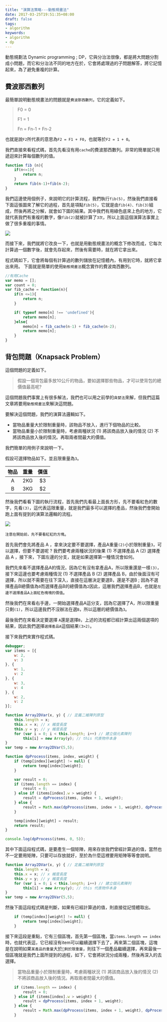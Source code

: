 ```yaml
---
title: "演算法策略---動態規畫法"
date: 2017-03-25T19:51:35+08:00
draft: false
tags: 
- algorithm 
keywords:
- algorithm 
- dp
---
```


動態規劃法 Dynamic programming ; DP，它與分治法很像，都是將大問題分割成小問題，而它和分治法不同的地方在於，它會將處理過的子問題解答，將它記憶起來，為了避免重複的計算。

## 費波那西數列

最簡單說明動態規畫法的問題就是`費波那西數列`，它的定義如下。

> F0 = 0
>
> F1 = 1
>
> Fn = Fn-1 + Fn-2

也就是說`F2`所代表的意思為`F2 = F1 + F0`，也就等於`F2 = 1 + 0`。

我們直接來看程式碼，首先先看沒有用`cache`的費波那西數列。非常的簡單就只用遞迴來計算每個數列的值。

```js
function fib (n){
	if(n<=1){
		return n;
	}
	return fib(n-1)+fib(n-2);
}
```

我們這邊使用個例子，來說明它的計算流程，我們執行`fib(5)`，然後我們直接看下面這張圖來了解它的過程，首先是項點`fib(5)`，它就是由`fib(4)、fib(3)`組成，然後再將之分解，就會如下圖的結果。其中我們有用綠色底來上色的地方，它就代表我們有重複的數字，像`fib(2)`就被計算了`3次`，所以上面這個演算法事實上做了很多重複的事情。

![](http://yixiang8780.com/outImg/20170331-1.png)

而接下來，我們就將它改良一下，也就是用動態規畫法的概念下修改而成，它每次計算過一個數字後，就會先存起來，然後有需要時，就在將它拿出來。

程式碼如下，它會將每個有計算過的數列儲放在記憶體內，有用到它時，就將它拿出來用。
下面就是簡單的使用`動態規畫法`概念實作的費波南西數列。

```js
//有用Cache
var memo = [];
var count = 0;
var fib_cache = function(n){
	if(n <=1){
		return n;
	}

	if( typeof memo[n] !== 'undefined'){
		return memo[n];
	}else{
		memo[n] = fib_cache(n-1) + fib_cache(n-2);
		return memo[n];
	}
}
```

## 背包問題（Knapsack Problem）
這個問題的定義如下。

> 假設一個背包最多放10公斤的物品，要如選擇那些物品，才可以使背包的總價值最高呢?


這個問題我們事實上有很多解法，我們也可以用之前學的`貪婪法`來解，但我們這篇文章將要用`動態規畫法`來解決這問題。

要解決這個問題，我們的演算法邏輯如下。

* 當物品重量大於限制重量時，該物品不放入，進行下個物品的比較。
* 當物品重量小於限制重量時，考慮兩種狀況 (1) 將該商品放入後的情況 (2) 不將該商品放入後的情況。再取兩者間最大的價值。

我們簡單的用例子來說明一下。

假設可選擇物品如下。並且限重量為`3`。

| 物品        | 重量           | 價值  |
| :-------------: |:-------------:| :-----:|
| A      | 2KG | $3  |
| B     | 3KG      |   $2|


然後我們看看下圖的執行流程，首先我們先看最上面長方形，先不要看紅色的數字，先看`(3)`，這代表這限重量，就是我們最多可以選擇的產品，然後我們會開始跑上面有提到的演算法邏輯的流程。

![](http://yixiang8780.com/outImg/20170331-2.png)

`注意在開始前，先不要看紅紅的方塊`。

首先我們會先將產品 A ，拿來決定要不要選擇，產品A重量`(2)`小於限制重量`3`，可以選擇，但要不要選呢 ? 我們要考慮兩種狀況的後果 (1) 不選擇產品 A (2) 選擇產品 A ，接下來，下圖左邊的分支，就是如果選擇第一種情況會如何。

我們先來看不選擇產品A的情況，因為它有沒有拿產品A，所以限重還是一樣`(3)`，接下來這邊也要考慮兩種情況 (1) 不選擇產品 B (2) 選擇產品 B，由於後面沒有可選擇，所以就不需要在往下深入，直接在這層決定要選B，還是不選B ; 因為不選擇產品B總價值為`0`而選擇產品B的總價值為`2`因此，這層我們選擇產品B，也就是`左邊不選擇產品A上面紅色塊塊的價值`。

然後我們在來看右手邊，一開始選擇產品A這分支，因為它選擇了A，所以限重量只剩`(1)`，所以這邊我們不沒辦法在選`B`，所以這層的總價值為`3`。

最後我們在來看決定要選擇 `A`還是選擇`B`，上述的流程都已經計算出這兩個選項的結果，因此我們選擇`選擇產品A`這個結果`(3>2)`。

接下來我們來實作程式碼。

```js
debugger;
var items = [{
	w: 2,
	v: 3
}, {
	w: 1,
	v: 2
}, {
	w: 3,
	v: 4
}, {
	w: 2,
	v: 2
}];

function Array2DVar(x, y) { // 定義二維陣列原型
	this.length = x;
	this.x = x; // x 維度長度
	this.y = y; // y 維度長度
	for (var i = 0; i < this.length; i++) // 建立個元素陣列
		this[i] = new Array(y); // this 代表物件本身
}
var temp = new Array2DVar(5,5);

function dpProcess(items, index, weight) {
	if (temp[index][weight] != null) {
		return temp[index][weight];
	}

	var result = 0;
	if (items.length == index) {
		result = 0;
	} else if (items[index].w > weight) {
		result = dpProcess(items, index + 1, weight);
	} else {
		result = Math.max(dpProcess(items, index + 1, weight), dpProcess(items, index + 1, weight - items[index].w) + items[index].v);
	}

	temp[index][weight] = result;
	return result;
}

console.log(dpProcess(items, 0, 5));

```

其中下面這段程式碼，是要產生一個矩陣，用來存放我們曾經計算過的值，當然也不一定要用矩陣，只要可以存放就好，至於為什麼這裡要用矩陣等等會說明。

```js
function Array2DVar(x, y) { // 定義二維陣列原型
	this.length = x;
	this.x = x; // x 維度長度
	this.y = y; // y 維度長度
	for (var i = 0; i < this.length; i++) // 建立個元素陣列
		this[i] = new Array(y); // this 代表物件本身
}
var temp = new Array2DVar(5,5);
```

然後下面這段程式碼是判斷，如果有已經計算過的值，則直接從記憶體取出。

```js
	if (temp[index][weight] != null) {
		return temp[index][weight];
	}
```

接下來這段是重點，它有三個區塊，首先第一個區塊，當`items.length == index`時，也就代表這，它已經沒有item可以繼續選擇下去了，再來第二個區塊，這塊是在說明如果`某產品的重量`大於`剩於限重量`，則往下一個產品繼續選擇，再來最後一個區塊就是我們上面所提到的過程，如下，它會將狀況分成兩種，然後再深入的去選擇。

> 當物品重量小於限制重量時，考慮兩種狀況 (1) 將該商品放入後的情況 (2) 不將該商品放入後的情況。再取兩者間最大的價值。


```js
	if (items.length == index) {
		result = 0;
	} else if (items[index].w > weight) {
		result = dpProcess(items, index + 1, weight);
	} else {
		result = Math.max(dpProcess(items, index + 1, weight), dpProcess(items, index + 1, weight - items[index].w) + items[index].v);
	}
```

